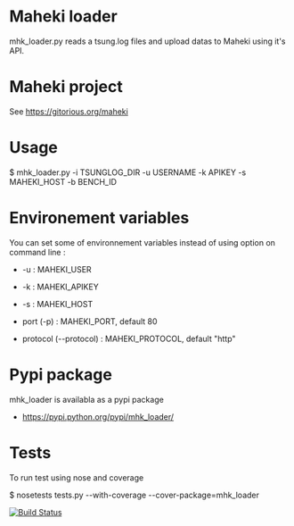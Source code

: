 Maheki loader
=============

mhk_loader.py reads a tsung.log files and upload datas to Maheki using
it's API.

Maheki project
==============

See https://gitorious.org/maheki

Usage
=====

$ mhk_loader.py -i TSUNGLOG_DIR -u USERNAME -k APIKEY -s MAHEKI_HOST -b BENCH_ID

Environement variables
=======================

You can set some of environnement variables instead of using option
on command line :

* -u : MAHEKI_USER

* -k : MAHEKI_APIKEY

* -s : MAHEKI_HOST

* port (-p) : MAHEKI_PORT, default 80

* protocol (--protocol) : MAHEKI_PROTOCOL, default "http"

Pypi package
============

mhk_loader is availabla as a pypi package 

* https://pypi.python.org/pypi/mhk_loader/

Tests
=====

To run test using nose and coverage

$ nosetests tests.py --with-coverage --cover-package=mhk_loader

[![Build Status](https://travis-ci.org/rodo/mhk-loader.png?branch=master)](https://travis-ci.org/rodo/mhk-loader)
